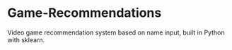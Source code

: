 # Game-Recommendations
Video game recommendation system based on name input, built in Python with sklearn.
